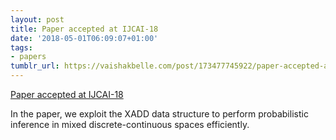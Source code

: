 ```yaml
---
layout: post
title: Paper accepted at IJCAI-18
date: '2018-05-01T06:09:07+01:00'
tags:
- papers
tumblr_url: https://vaishakbelle.com/post/173477745922/paper-accepted-at-ijcai-18
---
```

[Paper accepted at IJCAI-18](https://www.ijcai-18.org/)  

In the paper, we exploit the XADD data structure to perform probabilistic inference in mixed discrete-continuous spaces efficiently.

